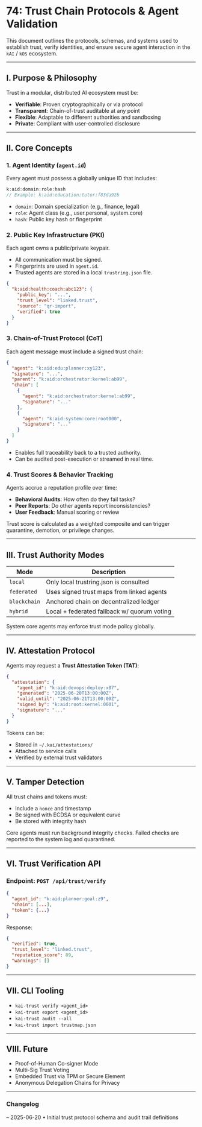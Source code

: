# 74: Trust Chain Protocols & Agent Validation

This document outlines the protocols, schemas, and systems used to establish trust, verify identities, and ensure secure agent interaction in the `kAI` / `kOS` ecosystem.

---

## I. Purpose & Philosophy

Trust in a modular, distributed AI ecosystem must be:

- **Verifiable**: Proven cryptographically or via protocol
- **Transparent**: Chain-of-trust auditable at any point
- **Flexible**: Adaptable to different authorities and sandboxing
- **Private**: Compliant with user-controlled disclosure

---

## II. Core Concepts

### 1. Agent Identity (`agent.id`)

Every agent must possess a globally unique ID that includes:

```ts
k:aid:domain:role:hash
// Example: k:aid:education:tutor:f83da92b
```

- `domain`: Domain specialization (e.g., finance, legal)
- `role`: Agent class (e.g., user.personal, system.core)
- `hash`: Public key hash or fingerprint

### 2. Public Key Infrastructure (PKI)

Each agent owns a public/private keypair.

- All communication must be signed.
- Fingerprints are used in `agent.id`.
- Trusted agents are stored in a local `trustring.json` file.

```json
{
  "k:aid:health:coach:abc123": {
    "public_key": "...",
    "trust_level": "linked.trust",
    "source": "qr-import",
    "verified": true
  }
}
```

### 3. Chain-of-Trust Protocol (CoT)

Each agent message must include a signed trust chain:

```json
{
  "agent": "k:aid:edu:planner:xy123",
  "signature": "...",
  "parent": "k:aid:orchestrator:kernel:ab99",
  "chain": [
    {
      "agent": "k:aid:orchestrator:kernel:ab99",
      "signature": "..."
    },
    {
      "agent": "k:aid:system:core:root000",
      "signature": "..."
    }
  ]
}
```

- Enables full traceability back to a trusted authority.
- Can be audited post-execution or streamed in real time.

### 4. Trust Scores & Behavior Tracking

Agents accrue a reputation profile over time:

- **Behavioral Audits**: How often do they fail tasks?
- **Peer Reports**: Do other agents report inconsistencies?
- **User Feedback**: Manual scoring or review

Trust score is calculated as a weighted composite and can trigger quarantine, demotion, or privilege changes.

---

## III. Trust Authority Modes

| Mode         | Description                                 |
| ------------ | ------------------------------------------- |
| `local`      | Only local trustring.json is consulted      |
| `federated`  | Uses signed trust maps from linked agents   |
| `blockchain` | Anchored chain on decentralized ledger      |
| `hybrid`     | Local + federated fallback w/ quorum voting |

System core agents may enforce trust mode policy globally.

---

## IV. Attestation Protocol

Agents may request a **Trust Attestation Token (TAT)**:

```json
{
  "attestation": {
    "agent_id": "k:aid:devops:deploy:x87",
    "generated": "2025-06-20T13:00:00Z",
    "valid_until": "2025-06-21T13:00:00Z",
    "signed_by": "k:aid:root:kernel:0001",
    "signature": "..."
  }
}
```

Tokens can be:

- Stored in `~/.kai/attestations/`
- Attached to service calls
- Verified by external trust validators

---

## V. Tamper Detection

All trust chains and tokens must:

- Include a `nonce` and timestamp
- Be signed with ECDSA or equivalent curve
- Be stored with integrity hash

Core agents must run background integrity checks. Failed checks are reported to the system log and quarantined.

---

## VI. Trust Verification API

### Endpoint: `POST /api/trust/verify`

```json
{
  "agent_id": "k:aid:planner:goal:z9",
  "chain": [...],
  "token": {...}
}
```

Response:

```json
{
  "verified": true,
  "trust_level": "linked.trust",
  "reputation_score": 89,
  "warnings": []
}
```

---

## VII. CLI Tooling

- `kai-trust verify <agent_id>`
- `kai-trust export <agent_id>`
- `kai-trust audit --all`
- `kai-trust import trustmap.json`

---

## VIII. Future

- Proof-of-Human Co-signer Mode
- Multi-Sig Trust Voting
- Embedded Trust via TPM or Secure Element
- Anonymous Delegation Chains for Privacy

---

### Changelog

– 2025-06-20 • Initial trust protocol schema and audit trail definitions

